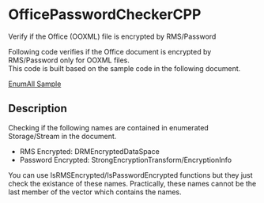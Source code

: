 # OfficePasswordCheckerCPP

Verify if the Office (OOXML) file is encrypted by RMS/Password

Following code verifies if the Office document is encrypted by RMS/Password only for OOXML files.  
This code is built based on the sample code in the following document.

[EnumAll Sample](https://docs.microsoft.com/ja-jp/windows/desktop/Stg/enumall-sample)

## Description

Checking if the following names are contained in enumerated Storage/Stream in the document.

- RMS Encrypted: DRMEncryptedDataSpace
- Password Encrypted: StrongEncryptionTransform/EncryptionInfo

You can use IsRMSEncrypted/IsPasswordEncrypted functions but they just check the existance of these names.
Practically, these names cannot be the last member of the vector which contains the names.